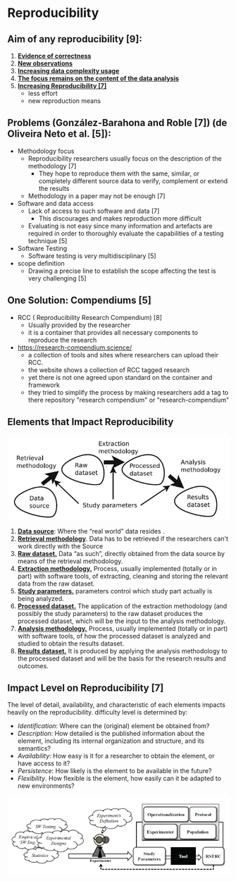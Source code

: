 # Reproducibility

## Aim of any reproducibility [9]:

1.  **<u>Evidence of correctness</u>**
2.  **<u>New observations</u>**
3.  **<u>Increasing data complexity usage</u>**
4.  **<u>The focus remains on the content of the data analysis</u>** 
5.  **<u>Increasing Reproducibility [7]</u>**
    - less effort
    - new reproduction means

## Problems (González-Barahona and Roble [7]) (de Oliveira Neto et al. [5]):

- Methodology focus
  - Reproducibility researchers usually focus on the description of the methodology [7]
    - They hope to reproduce them with the same, similar, or completely different source data to verify, complement or extend the results
  - Methodology in a paper may not be enough [7]
- Software and data access
  - Lack of access to such software and data [7]
    - This discourages and makes reproduction more difficult
  - Evaluating is not easy since many information and artefacts are required in order to thoroughly evaluate the capabilities of a testing technique [5]
- Software Testing
  - Software testing is very multidisciplinary [5]
- scope definition
  - Drawing a precise line to establish the scope affecting the test is very challenging [5]

## One Solution: Compendiums [5]

- RCC ( Reproducibility Research Compendium) [8]
	- Usually provided by the researcher
	- it is a container that provides all necessary components to reproduce the research
- https://research-compendium.science/ 
	- a collection of tools and sites where researchers can upload their RCC. 
	- the website shows a collection of RCC tagged research
	- yet there is not one agreed upon standard on the container and framework 
	- they tried to simplify the process by making researchers add a tag to there repository "research compendium" or "research-compendium"
	

## Elements that Impact Reproducibility

![Fig. 3 Elements with an impact on reproducibility, organized according to their relationships during the research process (7)](./reproducibilityElements.bmp)



1. **<u>Data source</u>**: Where the “real world” data resides .
2. **<u>Retrieval methodology</u>**. Data has to be retrieved if the researchers can't work directly with the Source
3. **<u>Raw dataset.</u>** Data “as such”, directly obtained from the data source by means of the retrieval methodology. 
4. **<u>Extraction methodology.</u>** Process, usually implemented (totally or in part) with software tools, of extracting, cleaning and storing the relevant data from the raw dataset.
5. **<u>Study parameters.</u>**  parameters control which study part actually is being analyzed. 
6. **<u>Processed dataset.</u>** The application of the extraction methodology (and possibly the study parameters) to the raw dataset produces the processed dataset, which will be the input to the analysis methodology. 
7. **<u>Analysis methodology.</u>** Process, usually implemented (totally or in part) with software tools, of how the processed dataset is analyzed and studied to obtain the results dataset.
8. **<u>Results dataset.</u>** It is produced by applying the analysis methodology to the processed dataset and will be the basis for the research results and outcomes. 

## Impact Level on Reproducibility [7]

The level of detail, availability, and characteristic  of each elements impacts heavily on the reproducibility.
difficulty level is determined by:

- *Identification*: Where can the (original) element be obtained from?
- *Description*: How detailed is the published information about the element, including its internal organization and structure, and its semantics?
- *Availability*: How easy is it for a researcher to obtain the element, or have access to it?
- *Persistence*: How likely is the element to be available in the future?
- *Flexibility*. How flexible is the element, how easily can it be adapted to new environments?



![Fig. 4. Proposed reproducible research initiative for evaluation (7)](./RSTRCfig1.png)

